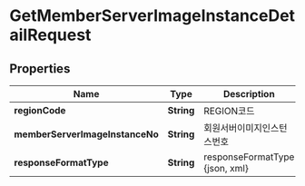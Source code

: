 
# GetMemberServerImageInstanceDetailRequest

## Properties
Name | Type | Description | Notes
------------ | ------------- | ------------- | -------------
**regionCode** | **String** | REGION코드 |  [optional]
**memberServerImageInstanceNo** | **String** | 회원서버이미지인스턴스번호 |  [optional]
**responseFormatType** | **String** | responseFormatType {json, xml} |  [optional]



